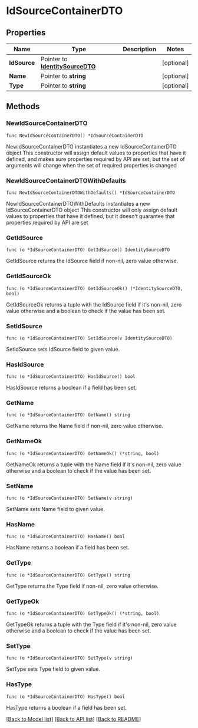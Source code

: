 # IdSourceContainerDTO

## Properties

Name | Type | Description | Notes
------------ | ------------- | ------------- | -------------
**IdSource** | Pointer to [**IdentitySourceDTO**](IdentitySourceDTO.md) |  | [optional] 
**Name** | Pointer to **string** |  | [optional] 
**Type** | Pointer to **string** |  | [optional] 

## Methods

### NewIdSourceContainerDTO

`func NewIdSourceContainerDTO() *IdSourceContainerDTO`

NewIdSourceContainerDTO instantiates a new IdSourceContainerDTO object
This constructor will assign default values to properties that have it defined,
and makes sure properties required by API are set, but the set of arguments
will change when the set of required properties is changed

### NewIdSourceContainerDTOWithDefaults

`func NewIdSourceContainerDTOWithDefaults() *IdSourceContainerDTO`

NewIdSourceContainerDTOWithDefaults instantiates a new IdSourceContainerDTO object
This constructor will only assign default values to properties that have it defined,
but it doesn't guarantee that properties required by API are set

### GetIdSource

`func (o *IdSourceContainerDTO) GetIdSource() IdentitySourceDTO`

GetIdSource returns the IdSource field if non-nil, zero value otherwise.

### GetIdSourceOk

`func (o *IdSourceContainerDTO) GetIdSourceOk() (*IdentitySourceDTO, bool)`

GetIdSourceOk returns a tuple with the IdSource field if it's non-nil, zero value otherwise
and a boolean to check if the value has been set.

### SetIdSource

`func (o *IdSourceContainerDTO) SetIdSource(v IdentitySourceDTO)`

SetIdSource sets IdSource field to given value.

### HasIdSource

`func (o *IdSourceContainerDTO) HasIdSource() bool`

HasIdSource returns a boolean if a field has been set.

### GetName

`func (o *IdSourceContainerDTO) GetName() string`

GetName returns the Name field if non-nil, zero value otherwise.

### GetNameOk

`func (o *IdSourceContainerDTO) GetNameOk() (*string, bool)`

GetNameOk returns a tuple with the Name field if it's non-nil, zero value otherwise
and a boolean to check if the value has been set.

### SetName

`func (o *IdSourceContainerDTO) SetName(v string)`

SetName sets Name field to given value.

### HasName

`func (o *IdSourceContainerDTO) HasName() bool`

HasName returns a boolean if a field has been set.

### GetType

`func (o *IdSourceContainerDTO) GetType() string`

GetType returns the Type field if non-nil, zero value otherwise.

### GetTypeOk

`func (o *IdSourceContainerDTO) GetTypeOk() (*string, bool)`

GetTypeOk returns a tuple with the Type field if it's non-nil, zero value otherwise
and a boolean to check if the value has been set.

### SetType

`func (o *IdSourceContainerDTO) SetType(v string)`

SetType sets Type field to given value.

### HasType

`func (o *IdSourceContainerDTO) HasType() bool`

HasType returns a boolean if a field has been set.


[[Back to Model list]](../README.md#documentation-for-models) [[Back to API list]](../README.md#documentation-for-api-endpoints) [[Back to README]](../README.md)


